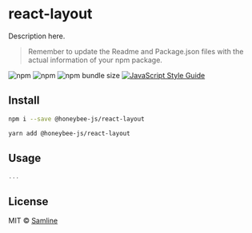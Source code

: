 # react-layout

Description here.

> Remember to update the Readme and Package.json files with the actual information of your npm package.

![npm](https://img.shields.io/npm/v/@honeybee-js/react-layout?style=flat-square)
![npm](https://img.shields.io/npm/dt/react-layout?style=flat-square)
![npm bundle size](https://img.shields.io/bundlephobia/min/@honeybee-js/react-layout?style=flat-square)
[![JavaScript Style Guide](https://img.shields.io/badge/code_style-standard-brightgreen.svg?style=flat-square)](https://standardjs.com)

## Install

```bash
npm i --save @honeybee-js/react-layout
```

```bash
yarn add @honeybee-js/react-layout
```

## Usage

```jsx
...

```

## License

MIT © [Samline](https://github.com/samline)
